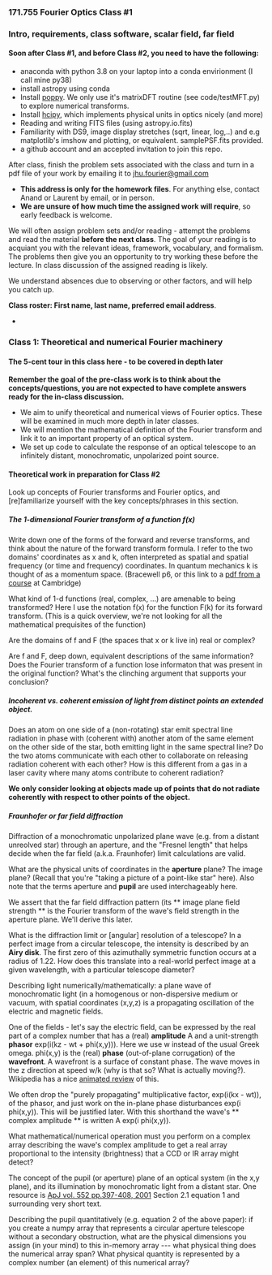 ### 171.755  Fourier Optics Class #1
###  Intro, requirements, class software, scalar field, far field

#### Soon after Class #1, and before Class #2, you need to have the following: 

- anaconda with python 3.8 on your laptop into a conda envirionment (I call mine py38)
- install astropy using conda
- Install [poppy](https://poppy-optics.readthedocs.io/en/stable/installation.html).  We only use it's matrixDFT routine (see code/testMFT.py) to explore numerical transforms.
- Install [hcipy](https://github.com/ehpor/hcipy), which implements physical units in optics nicely (and more)
- Reading and writing FITS files (using astropy.io.fits)
- Familiarity with DS9, image display stretches (sqrt, linear, log,..) and e.g
  matplotlib's imshow and plotting, or equivalent.  samplePSF.fits provided.
- a github account and an accepted invitation to join this repo.

After class, finish the problem sets associated with the class and turn in a
pdf file of your work by emailing it to jhu.fourier@gmail.com

- **This address is only for the homework files**. For anything else,
contact Anand or Laurent by email, or in person.
- **We are unsure of how much time the assigned work will require**, so early feedback is welcome.
	
	

We will often assign problem sets and/or reading - 
attempt the problems and read the material **before the next class**.
The goal of your reading is to acquiant you with the relevant ideas, framework,
vocabulary, and formalism.  The problems then give you an opportunity to try working
these before the lecture.  In class discussion of the assigned reading is likely.

We understand absences due to observing or other factors, and will help you catch up.

**Class roster:	First name, last name, preferred email address**. 

-

### Class 1: Theoretical and numerical Fourier machinery 
#### The 5-cent tour in this class here  - to be covered in depth later

**Remember the goal of the pre-class work is to think about the
  concepts/questions, you are not expected to have complete answers ready for the 
  in-class discussion.**

- We aim to unify theoretical and numerical views of Fourier optics.  These
  will be examined in much more depth in later classes.
- We will mention the mathematical definition of the Fourier transform and link
  it to an important property of an optical system.
- We set up code to calculate the response of an optical telescope to an
  infinitely distant, monochromatic, unpolarized  point source.


#### Theoretical work in preparation for Class #2
	
Look up concepts of Fourier transforms and Fourier optics, and [re]familiarize
yourself with the key concepts/phrases in this section.
##### The 1-dimensional Fourier transform of a function f(x)

   Write down one of the forms of the forward and reverse transforms, and think
   about the nature of the forward transform formula.  I refer to the two
   domains' coordinates as x and k, often interpreted as spatial and spatial
   frequency (or time and frequency)  coordinates.  In quantum mechanics k is
   thought of as a momentum space.  (Bracewell p6, or this link to a [pdf from
   a
   course](https://www2.ph.ed.ac.uk/~wjh/teaching/Fourier/documents/properties.pdf)
   at Cambridge)
	
   What kind of 1-d functions (real, complex, ...) are amenable to being
   transformed?  Here I use the notation f(x) for the function F(k) for its
   forward transform.  (This is a quick overview, we're not looking for all the
   mathematical prequisites of the function)
    
   Are the domains of f and F (the spaces that x or k live in) real or complex?

   Are f and F, deep down, equivalent descriptions of the same information?
   Does the Fourier transform of a function lose informaton that was present in
   the original function?   What's the clinching argument that supports your
   conclusion?
	
##### Incoherent vs. coherent emission of light from distinct points an extended object.

   Does an atom on one side of a (non-rotating) star emit spectral line
   radiation in phase with (coherent with) another atom of the same element on
   the other side of the star, both emitting light in the same spectral line?
   Do the two atoms communicate with each other to collaborate on releasing
   radiation coherent with each other? How is this different from a gas in a
   laser cavity where many atoms contribute to coherent radiation?

 **We only consider looking at objects made up of points that do not radiate
    coherently with respect to other points of the object.**
    
    
##### Fraunhofer or far field diffraction 

   Diffraction of a monochromatic unpolarized plane wave (e.g. from a distant
   unreolved star) through an aperture, and the "Fresnel length" that helps
   decide when the far field (a.k.a. Fraunhofer) limit calculations are valid.  

   What are the physical units of coordinates in the **aperture** plane?  The
   image plane?  (Recall that you're "taking a picture of a point-like star"
   here).  Also note that the terms aperture and **pupil** are used
   interchageably here.


   We assert that the far field diffraction pattern (its ** image plane field
   strength ** is the Fourier transform of the wave's field strength in the
   aperture plane.  We'll derive this later.

   What is the diffraction limit or [angular] resolution of a telescope?  In a
   perfect image from a circular telescope, the intensity is described by an **Airy disk**.  The first zero of this azimuthally symmetric function occurs
   at a radius of 1.22.  How does this translate into a real-world perfect
   image at a given wavelength, with a particular telescope diameter?

   Describing light numerically/mathematically: a plane wave of monochromatic
   light (in a homogenous or non-dispersive medium or vacuum, with spatial
   coordinates (x,y,z) is a propagating oscillation of the electric and magnetic
   fields.  
   
   One of the fields - let's say the electric field,  can be expressed by the
   real part of a complex number that has a (real) **amplitude**  A and a
   unit-strength **phasor** exp(i(kz - wt + phi(x,y))).  Here we use w
   instead of the usual Greek omega. phi(x,y) is the (real) **phase**
   (out-of-plane corrugation) of the **wavefront**.  A wavefront is a
   surface of constant phase.  The wave moves in the z direction at
   speed w/k (why is that so? What is actually moving?).
   Wikipedia has a nice [animated review](https://en.wikipedia.org/wiki/Plane_wave)
   of this.

   We often drop the "purely propagating" multiplicative factor, exp(i(kx - wt)),
   of the phasor, and just work on the in-plane phase disturbances exp(i
   phi(x,y)).  This will be justified later.  With this shorthand the wave's 
   ** complex amplitude ** is written  A exp(i phi(x,y)).
    
   What mathematical/numerical operation must you perform on a complex array
   describing the wave's complex amplitude to get a real array proportional to
   the intensity (brightness) that a CCD or IR array might detect?
			
   The concept of the pupil (or aperture) plane of an optical system (in the
   x,y plane), and its illumination by monochromatic light from a distant star.
   One resource is [ApJ vol.  552 pp.397-408,
   2001](https://ui.adsabs.harvard.edu/#abs/2001ApJ...552..397S/abstract)
   Section 2.1 equation 1 and surrounding very short text.
	
   Describing the pupil quantitatively (e.g. equation 2 of the above paper):  if
   you create a numpy array that represents a circular aperture telescope
   without a secondary obstruction, what are the physical dimensions you assign
   (in your mind) to this in-memory array --- what physical thing does the
   numerical array span?  What physical quantity is represented by a complex
   number (an element) of this numerical array?

